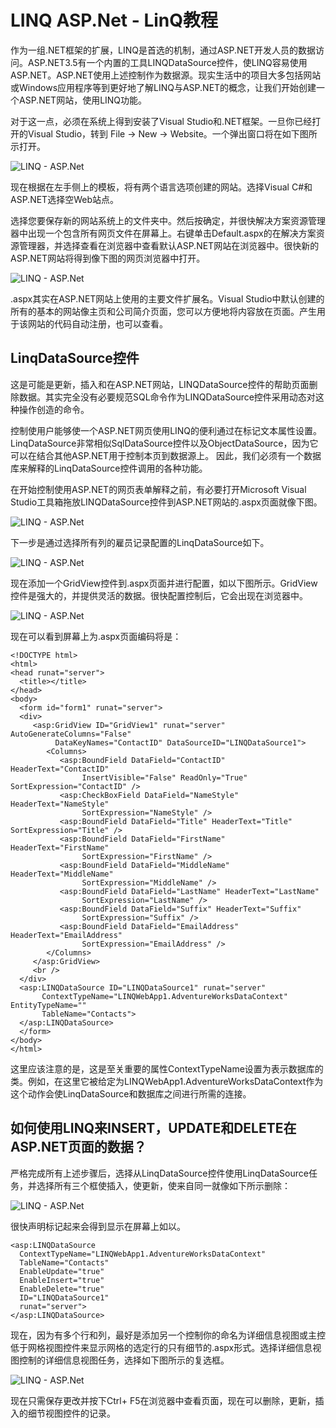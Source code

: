 # LINQ ASP.Net - LinQ教程

作为一组.NET框架的扩展，LINQ是首选的机制，通过ASP.NET开发人员的数据访问。ASP.NET3.5有一个内置的工具LINQDataSource控件，使LINQ容易使用ASP.NET。ASP.NET使用上述控制作为数据源。现实生活中的项目大多包括网站或Windows应用程序等到更好地了解LINQ与ASP.NET的概念，让我们开始创建一个ASP.NET网站，使用LINQ功能。

对于这一点，必须在系统上得到安装了Visual Studio和.NET框架。一旦你已经打开的Visual Studio，转到 File -&gt; New -&gt; Website。一个弹出窗口将在如下图所示打开。

![LINQ - ASP.Net](../img/22123A943-0.jpg)

现在根据在左手侧上的模板，将有两个语言选项创建的网站。选择Visual C#和ASP.NET选择空Web站点。

选择您要保存新的网站系统上的文件夹中。然后按确定，并很快解决方案资源管理器中出现一个包含所有网页文件在屏幕上。右键单击Default.aspx的在解决方案资源管理器，并选择查看在浏览器中查看默认ASP.NET网站在浏览器中。很快新的ASP.NET网站将得到像下图的网页浏览器中打开。

![LINQ - ASP.Net](../img/2212363O5-1.jpg)

.aspx其实在ASP.NET网站上使用的主要文件扩展名。Visual Studio中默认创建的所有的基本的网站像主页和公司简介页面，您可以方便地将内容放在页面。产生用于该网站的代码自动注册，也可以查看。

## LinqDataSource控件

这是可能是更新，插入和在ASP.NET网站，LINQDataSource控件的帮助页面删除数据。其实完全没有必要规范SQL命令作为LINQDataSource控件采用动态对这种操作创造的命令。

控制使用户能够使一个ASP.NET网页使用LINQ的便利通过在标记文本属性设置。LinqDataSource非常相似SqlDataSource控件以及ObjectDataSource，因为它可以在结合其他ASP.NET用于控制本页到数据源上。 因此，我们必须有一个数据库来解释的LinqDataSource控件调用的各种功能。

在开始控制使用ASP.NET的网页表单解释之前，有必要打开Microsoft Visual Studio工具箱拖放LINQDataSource控件到ASP.NET网站的.aspx页面就像下图。

![LINQ - ASP.Net](../img/2212361925-2.jpg)

下一步是通过选择所有列的雇员记录配置的LinqDataSource如下。

![LINQ - ASP.Net](../img/2212363038-3.jpg)

现在添加一个GridView控件到.aspx页面并进行配置，如以下图所示。GridView控件是强大的，并提供灵活的数据。很快配置控制后，它会出现在浏览器中。

![LINQ - ASP.Net](../img/22123A914-4.jpg)

现在可以看到屏幕上为.aspx页面编码将是：

```
<!DOCTYPE html>
<html>
<head runat="server">
  <title></title>
</head>
<body>
  <form id="form1" runat="server">
  <div>
     <asp:GridView ID="GridView1" runat="server" AutoGenerateColumns="False"
          DataKeyNames="ContactID" DataSourceID="LINQDataSource1">
        <Columns>
           <asp:BoundField DataField="ContactID" HeaderText="ContactID"
                InsertVisible="False" ReadOnly="True" SortExpression="ContactID" />
           <asp:CheckBoxField DataField="NameStyle" HeaderText="NameStyle"
                SortExpression="NameStyle" />
           <asp:BoundField DataField="Title" HeaderText="Title" SortExpression="Title" />
           <asp:BoundField DataField="FirstName" HeaderText="FirstName"
                SortExpression="FirstName" />
           <asp:BoundField DataField="MiddleName" HeaderText="MiddleName"
                SortExpression="MiddleName" />
           <asp:BoundField DataField="LastName" HeaderText="LastName"
                SortExpression="LastName" />
           <asp:BoundField DataField="Suffix" HeaderText="Suffix"
                SortExpression="Suffix" />
           <asp:BoundField DataField="EmailAddress" HeaderText="EmailAddress"
                SortExpression="EmailAddress" />
        </Columns>
     </asp:GridView>
     <br />
  </div>
  <asp:LINQDataSource ID="LINQDataSource1" runat="server"
       ContextTypeName="LINQWebApp1.AdventureWorksDataContext" EntityTypeName=""
       TableName="Contacts">
  </asp:LINQDataSource>
  </form>
</body>
</html>
```

这里应该注意的是，这是至关重要的属性ContextTypeName设置为表示数据库的类。例如，在这里它被给定为LINQWebApp1.AdventureWorksDataContext作为这个动作会使LinqDataSource和数据库之间进行所需的连接。

## 如何使用LINQ来INSERT，UPDATE和DELETE在ASP.NET页面的数据？

严格完成所有上述步骤后，选择从LinqDataSource控件使用LinqDataSource任务，并选择所有三个框使插入，使更新，使来自同一就像如下所示删除：

![LINQ - ASP.Net](../img/22123C042-5.jpg)

很快声明标记起来会得到显示在屏幕上如以。

```
<asp:LINQDataSource 
  ContextTypeName="LINQWebApp1.AdventureWorksDataContext" 
  TableName="Contacts" 
  EnableUpdate="true" 
  EnableInsert="true" 
  EnableDelete="true" 
  ID="LINQDataSource1" 
  runat="server">
</asp:LINQDataSource>
```

现在，因为有多个行和列，最好是添加另一个控制你的命名为详细信息视图或主控低于网格视图控件来显示网格的选定行的只有细节的.aspx形式。选择详细信息视图控制的详细信息视图任务，选择如下图所示的复选框。

![LINQ - ASP.Net](../img/22123A341-6.jpg)

现在只需保存更改并按下Ctrl+ F5在浏览器中查看页面，现在可以删除，更新，插入的细节视图控件的记录。

